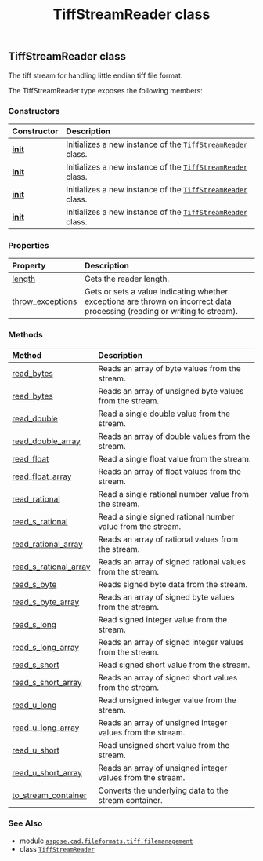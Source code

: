 ﻿---
title: TiffStreamReader class
second_title: Aspose.CAD for Python via .NET API References
description: 
type: docs
weight: 10
url: /python-net/aspose.cad.fileformats.tiff.filemanagement/tiffstreamreader/
is_root: false
---

## TiffStreamReader class

The tiff stream for handling little endian tiff file format.



The TiffStreamReader type exposes the following members:

### Constructors
| Constructor | Description |
| :- | :- |
| [__init__](/cad/python-net/aspose.cad.fileformats.tiff.filemanagement/tiffstreamreader/__init__/#bytes) | Initializes a new instance of the [`TiffStreamReader`](/cad/python-net/aspose.cad.fileformats.tiff.filemanagement/tiffstreamreader) class. |
| [__init__](/cad/python-net/aspose.cad.fileformats.tiff.filemanagement/tiffstreamreader/__init__/#bytes-int) | Initializes a new instance of the [`TiffStreamReader`](/cad/python-net/aspose.cad.fileformats.tiff.filemanagement/tiffstreamreader) class. |
| [__init__](/cad/python-net/aspose.cad.fileformats.tiff.filemanagement/tiffstreamreader/__init__/#bytes-int-int) | Initializes a new instance of the [`TiffStreamReader`](/cad/python-net/aspose.cad.fileformats.tiff.filemanagement/tiffstreamreader) class. |
| [__init__](/cad/python-net/aspose.cad.fileformats.tiff.filemanagement/tiffstreamreader/__init__/#aspose.cad.StreamContainer) | Initializes a new instance of the [`TiffStreamReader`](/cad/python-net/aspose.cad.fileformats.tiff.filemanagement/tiffstreamreader) class. |


### Properties
| Property | Description |
| :- | :- |
| [length](/cad/python-net/aspose.cad.fileformats.tiff.filemanagement/tiffstreamreader/length) | Gets the reader length. |
| [throw_exceptions](/cad/python-net/aspose.cad.fileformats.tiff.filemanagement/tiffstreamreader/throw_exceptions) | Gets or sets a value indicating whether exceptions are thrown on incorrect data processing (reading or writing to stream). |


### Methods
| Method | Description |
| :- | :- |
| [read_bytes](/cad/python-net/aspose.cad.fileformats.tiff.filemanagement/tiffstreamreader/read_bytes/#bytes-int-int-int) | Reads an array of byte values from the stream. |
| [read_bytes](/cad/python-net/aspose.cad.fileformats.tiff.filemanagement/tiffstreamreader/read_bytes/#int-int) | Reads an array of unsigned byte values from the stream. |
| [read_double](/cad/python-net/aspose.cad.fileformats.tiff.filemanagement/tiffstreamreader/read_double/#int) | Read a single double value from the stream. |
| [read_double_array](/cad/python-net/aspose.cad.fileformats.tiff.filemanagement/tiffstreamreader/read_double_array/#int-int) | Reads an array of double values from the stream. |
| [read_float](/cad/python-net/aspose.cad.fileformats.tiff.filemanagement/tiffstreamreader/read_float/#int) | Read a single float value from the stream. |
| [read_float_array](/cad/python-net/aspose.cad.fileformats.tiff.filemanagement/tiffstreamreader/read_float_array/#int-int) | Reads an array of float values from the stream. |
| [read_rational](/cad/python-net/aspose.cad.fileformats.tiff.filemanagement/tiffstreamreader/read_rational/#int) | Read a single rational number value from the stream. |
| [read_s_rational](/cad/python-net/aspose.cad.fileformats.tiff.filemanagement/tiffstreamreader/read_s_rational/#int) | Read a single signed rational number value from the stream. |
| [read_rational_array](/cad/python-net/aspose.cad.fileformats.tiff.filemanagement/tiffstreamreader/read_rational_array/#int-int) | Reads an array of rational values from the stream. |
| [read_s_rational_array](/cad/python-net/aspose.cad.fileformats.tiff.filemanagement/tiffstreamreader/read_s_rational_array/#int-int) | Reads an array of signed rational values from the stream. |
| [read_s_byte](/cad/python-net/aspose.cad.fileformats.tiff.filemanagement/tiffstreamreader/read_s_byte/#int) | Reads signed byte data from the stream. |
| [read_s_byte_array](/cad/python-net/aspose.cad.fileformats.tiff.filemanagement/tiffstreamreader/read_s_byte_array/#int-int) | Reads an array of signed byte values from the stream. |
| [read_s_long](/cad/python-net/aspose.cad.fileformats.tiff.filemanagement/tiffstreamreader/read_s_long/#int) | Read signed integer value from the stream. |
| [read_s_long_array](/cad/python-net/aspose.cad.fileformats.tiff.filemanagement/tiffstreamreader/read_s_long_array/#int-int) | Reads an array of signed integer values from the stream. |
| [read_s_short](/cad/python-net/aspose.cad.fileformats.tiff.filemanagement/tiffstreamreader/read_s_short/#int) | Read signed short value from the stream. |
| [read_s_short_array](/cad/python-net/aspose.cad.fileformats.tiff.filemanagement/tiffstreamreader/read_s_short_array/#int-int) | Reads an array of signed short values from the stream. |
| [read_u_long](/cad/python-net/aspose.cad.fileformats.tiff.filemanagement/tiffstreamreader/read_u_long/#int) | Read unsigned integer value from the stream. |
| [read_u_long_array](/cad/python-net/aspose.cad.fileformats.tiff.filemanagement/tiffstreamreader/read_u_long_array/#int-int) | Reads an array of unsigned integer values from the stream. |
| [read_u_short](/cad/python-net/aspose.cad.fileformats.tiff.filemanagement/tiffstreamreader/read_u_short/#int) | Read unsigned short value from the stream. |
| [read_u_short_array](/cad/python-net/aspose.cad.fileformats.tiff.filemanagement/tiffstreamreader/read_u_short_array/#int-int) | Reads an array of unsigned integer values from the stream. |
| [to_stream_container](/cad/python-net/aspose.cad.fileformats.tiff.filemanagement/tiffstreamreader/to_stream_container/#int) | Converts the underlying data to the stream container. |



### See Also
* module [`aspose.cad.fileformats.tiff.filemanagement`](..)
* class [`TiffStreamReader`](/cad/python-net/aspose.cad.fileformats.tiff.filemanagement/tiffstreamreader)
